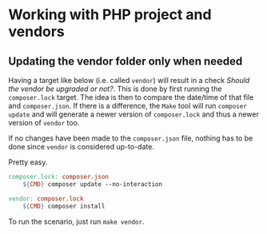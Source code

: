 # Working with PHP project and vendors

## Updating the vendor folder only when needed

Having a target like below (i.e. called `vendor`) will result in a check *Should the vendor be upgraded or not?*.  This is done by first running the `composer.lock` target. The idea is then to compare the date/time of that file and `composer.json`.  If there is a difference, the `Make` tool will run `composer update` and will generate a newer version of `composer.lock` and thus a newer version of `vendor` too.

If no changes have been made to the `composer.json` file, nothing has to be done since `vendor` is considered up-to-date.

Pretty easy.

```makefile
composer.lock: composer.json
	${CMD} composer update --no-interaction

vendor: composer.lock
	${CMD} composer install
```

To run the scenario, just run `make vendor`.
